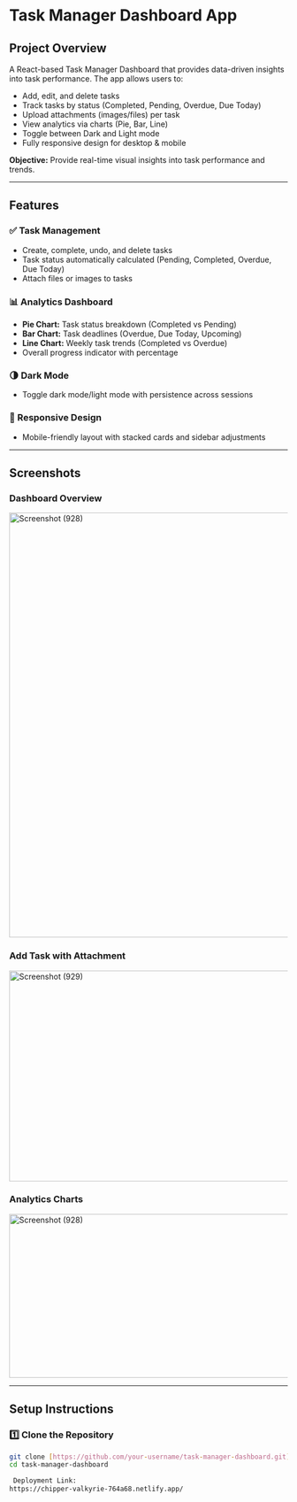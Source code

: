 # Task Manager Dashboard App

## **Project Overview**
A React-based Task Manager Dashboard that provides data-driven insights into task performance. The app allows users to:

- Add, edit, and delete tasks
- Track tasks by status (Completed, Pending, Overdue, Due Today)
- Upload attachments (images/files) per task
- View analytics via charts (Pie, Bar, Line)
- Toggle between Dark and Light mode
- Fully responsive design for desktop & mobile

**Objective:** Provide real-time visual insights into task performance and trends.

---

## **Features**

### ✅ Task Management
- Create, complete, undo, and delete tasks
- Task status automatically calculated (Pending, Completed, Overdue, Due Today)
- Attach files or images to tasks

### 📊 Analytics Dashboard
- **Pie Chart:** Task status breakdown (Completed vs Pending)
- **Bar Chart:** Task deadlines (Overdue, Due Today, Upcoming)
- **Line Chart:** Weekly task trends (Completed vs Overdue)
- Overall progress indicator with percentage

### 🌗 Dark Mode
- Toggle dark mode/light mode with persistence across sessions

### 📱 Responsive Design
- Mobile-friendly layout with stacked cards and sidebar adjustments

---

## **Screenshots**

### Dashboard Overview
<img width="1366" height="768" alt="Screenshot (928)" src="https://github.com/user-attachments/assets/efad0b4f-7e97-4332-bb8b-4691a0ca7f23" />



### Add Task with Attachment
<img width="1047" height="381" alt="Screenshot (929)" src="https://github.com/user-attachments/assets/322dfca8-e6c3-4aa3-a5b4-34a89439b7ff" />



### Analytics Charts
<img width="551" height="296" alt="Screenshot (928)" src="https://github.com/user-attachments/assets/4ebda1ff-afab-4f5c-9807-cf684169bd0f" />


---

## **Setup Instructions**

### 1️⃣ Clone the Repository
```bash
git clone [https://github.com/your-username/task-manager-dashboard.git](https://github.com/nidaaeman1122/Task-Managment-Project.git)
cd task-manager-dashboard

 Deployment Link: 
https://chipper-valkyrie-764a68.netlify.app/
